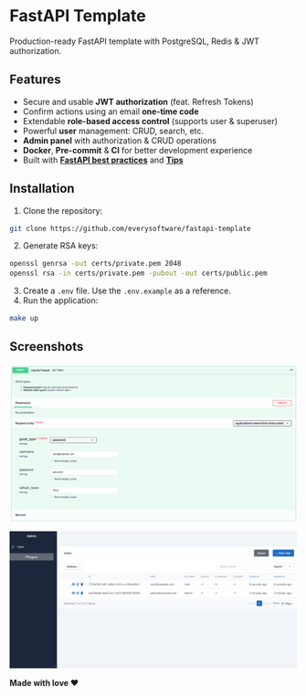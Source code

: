# FastAPI Template

Production-ready FastAPI template with PostgreSQL, Redis & JWT authorization.

## Features

- Secure and usable **JWT authorization** (feat. Refresh Tokens)
- Confirm actions using an email **one-time code**
- Extendable **role-based access control** (supports user & superuser)
- Powerful **user** management: CRUD, search, etc.
- **Admin panel** with authorization & CRUD operations
- **Docker**, **Pre-commit** & **CI** for better development experience
- Built with **[FastAPI best practices](https://github.com/zhanymkanov/fastapi-best-practices)**
  and **[Tips](https://github.com/Kludex/fastapi-tips)**

## Installation

1. Clone the repository:

```bash
git clone https://github.com/everysoftware/fastapi-template
```

2. Generate RSA keys:

```bash
openssl genrsa -out certs/private.pem 2048
openssl rsa -in certs/private.pem -pubout -out certs/public.pem
```

3. Create a `.env` file. Use the `.env.example` as a reference.
4. Run the application:

```bash
make up
```

## Screenshots

![img.png](assets/swagger_auth.png)

![img.png](assets/admin_panel.png)

**Made with love ❤️**
